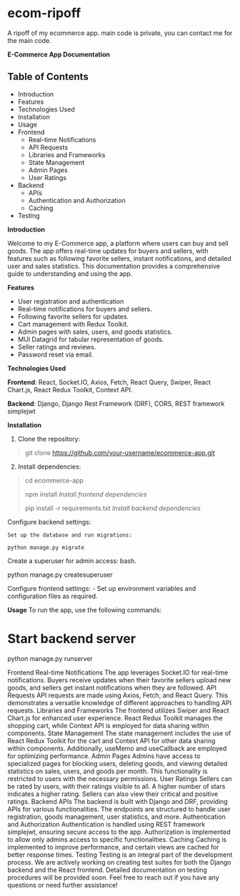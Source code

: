 # ecom-ripoff
A ripoff of my ecommerce app. main code is private, you can contact me for the main code.  

**E-Commerce App Documentation**
## Table of Contents
- Introduction
- Features
- Technologies Used
- Installation
- Usage
- Frontend
    - Real-time Notifications
    - API Requests
    - Libraries and Frameworks
    - State Management
    - Admin Pages
    - User Ratings
- Backend
    - APIs
    - Authentication and Authorization
    - Caching
- Testing  

**Introduction**

Welcome to my E-Commerce app, a platform where users can buy and sell goods. The app offers real-time updates for buyers and sellers, with features such as following favorite sellers, instant notifications, and detailed user and sales statistics. This documentation provides a comprehensive guide to understanding and using the app.  

**Features**
- User registration and authentication
- Real-time notifications for buyers and sellers.
- Following favorite sellers for updates.
- Cart management with Redux Toolkit.
- Admin pages with sales, users, and goods statistics.
- MUI Datagrid for tabular representation of goods.
- Seller ratings and reviews.
- Password reset via email.  

**Technologies Used**  

**Frontend**: React, Socket.IO, Axios, Fetch, React Query, Swiper, React Chart.js, React Redux Toolkit, Context API.  

**Backend**: Django, Django Rest Framework (DRF), CORS, REST framework simplejwt  

**Installation**
1. Clone the repository:
> git clone https://github.com/your-username/ecommerce-app.git
2. Install dependencies:
> 
> cd ecommerce-app
>
> npm install
> *Install frontend dependencies*
> 
> pip install -r requirements.txt
> *Install backend dependencies*
> 
Configure backend settings:  

    Set up the database and run migrations:  
    
    python manage.py migrate  
    
Create a superuser for admin access:
bash.

python manage.py createsuperuser  

Configure frontend settings:
    - Set up environment variables and configuration files as required.  
    
**Usage**
To run the app, use the following commands:

# Start backend server
python manage.py runserver

<!-- Start frontend
npm start --!>

Frontend
Real-time Notifications
The app leverages Socket.IO for real-time notifications. Buyers receive updates when their favorite sellers upload new goods, and sellers get instant notifications when they are followed.

API Requests
API requests are made using Axios, Fetch, and React Query. This demonstrates a versatile knowledge of different approaches to handling API requests.

Libraries and Frameworks
The frontend utilizes Swiper and React Chart.js for enhanced user experience. React Redux Toolkit manages the shopping cart, while Context API is employed for data sharing within components.

State Management
The state management includes the use of React Redux Toolkit for the cart and Context API for other data sharing within components. Additionally, useMemo and useCallback are employed for optimizing performance.

Admin Pages
Admins have access to specialized pages for blocking users, deleting goods, and viewing detailed statistics on sales, users, and goods per month. This functionality is restricted to users with the necessary permissions.

User Ratings
Sellers can be rated by users, with their ratings visible to all. A higher number of stars indicates a higher rating. Sellers can also view their critical and positive ratings.

Backend
APIs
The backend is built with Django and DRF, providing APIs for various functionalities. The endpoints are structured to handle user registration, goods management, user statistics, and more.

Authentication and Authorization
Authentication is handled using REST framework simplejwt, ensuring secure access to the app. Authorization is implemented to allow only admins access to specific functionalities.

Caching
Caching is implemented to improve performance, and certain views are cached for better response times.

Testing
Testing is an integral part of the development process. We are actively working on creating test suites for both the Django backend and the React frontend. Detailed documentation on testing procedures will be provided soon.

Feel free to reach out if you have any questions or need further assistance!





